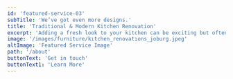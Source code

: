 ```yaml
---
id: 'featured-service-03'
subTitle: 'We’ve got even more designs.'
title: 'Traditional & Modern Kitchen Renovation'
excerpt: 'Adding a fresh look to your kitchen can be exciting but often requires a lot of effort. But we know how to make this process easier for you.Talk to us today and let’s discuss options and ideas for renovating your kitchen. .Elements of a traditional kitchen include luxury countertops, farmhouse sinks, raised-panel doors, decorative mouldings and corbels.Modern kitchen include flat-panel doors, frameless, full-overlay cabinet construction, consistency of accent pieces, emphasis on horizontal lines and designed in a way to let the materials’ natural beauty pop! If this is the look you’re after, See our guide for tips on making the right choice for your project.'
image: '/images/furniture/kıtchen_renovatıons_joburg.jpeg'
altImage: 'Featured Service Image'
path: '/about'
buttonText: 'Get in touch'
buttonText1: 'Learn More'
---
```

